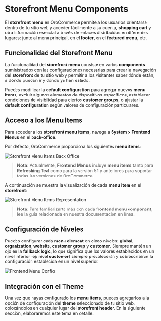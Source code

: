 # Storefront Menu Components

El **storefront menu** en OroCommerce permite a los usuarios orientarse dentro de tu sitio web y acceder fácilmente a su cuenta, **shopping cart** y otra información esencial a través de enlaces distribuidos en diferentes lugares: junto al menú principal, en el **footer**, en el **featured menu**, etc.

## Funcionalidad del Storefront Menu

La funcionalidad del **storefront menu** consiste en varios **components** suministrados con las configuraciones necesarias para crear la navegación del **storefront** de tu sitio web y permitir a los visitantes saber dónde están, a dónde pueden ir y dónde ya han estado.

Puedes modificar la **default configuration** para agregar nuevos **menu items**, excluir algunos elementos de dispositivos específicos, establecer condiciones de visibilidad para ciertos **customer groups**, o ajustar la **default configuration** según valores de configuración particulares.

## Acceso a los Menu Items

Para acceder a los **storefront menu items**, navega a **System > Frontend Menus** en el **back-office**.

Por defecto, OroCommerce proporciona los siguientes **menu items**:

![Storefront Menu Items Back Office](https://hive.oroinc.com/wp-content/uploads/sites/21/2021/02/storefront_menu_items_back_office-1.png)

> **Nota**: Actualmente, **Frontend Menus** incluye **menu items** tanto para **Refreshing Teal** como para la versión 5.1 y anteriores para soportar todas las versiones de OroCommerce.

A continuación se muestra la visualización de cada **menu item** en el **storefront**:

![Storefront Menu Items Representation](https://hive.oroinc.com/wp-content/uploads/sites/21/2021/02/storefront_menu_items_representation-1-1024x740.png)

> **Nota**: Para familiarizarte más con cada **frontend menu component**, lee la guía relacionada en nuestra documentación en línea.

## Configuración de Niveles

Puedes configurar cada **menu element** en cinco niveles: **global**, **organization**, **website**, **customer group** y **customer**. Siempre mantén un ojo en la **fallback logic**, lo que significa que los valores establecidos en un nivel inferior (ej: nivel **customer**) siempre prevalecerán y sobrescribirán la configuración establecida en un nivel superior.

![Frontend Menu Config](https://hive.oroinc.com/wp-content/uploads/sites/21/2021/02/frontend_menu_config-1024x609.png)

## Integración con el Theme

Una vez que hayas configurado los **menu items**, puedes agregarlos a la opción de configuración del **theme** seleccionado de tu sitio web, colocándolos en cualquier lugar del **storefront header**. En la siguiente sección, elaboraremos este tema en detalle.

